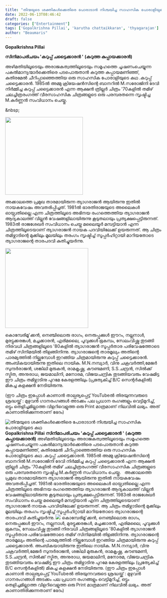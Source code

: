 ```yaml
---
title: "തിന്മയുടെ ശക്തികൾക്കെതിരെ പോരാടാൻ നിശ്ചയിച്ച സാഹസിക പോരാളിയുടെ കഥ"
date: 2022-06-13T08:46:42
draft: false
categories: ["Entertainment"]
tags: ['Gopalkrishna Pillai', 'karutha chattaikkaran', 'thyagarajan']
author: "Beaumaris"
---
```


<strong>Gopalkrishna Pillai </strong>

<strong>സിനിമാപരിചയം </strong>
<strong>'കറുപ്പ് ചട്ടൈക്കാരൻ '</strong>
<strong>(കറുത്ത കുപ്പായക്കാരൻ)</strong>

അഴിമതിയിലൂടെയും അരാജകത്വത്തിലൂടെയും സമൂഹത്തെ ചൂഷണംചെയ്യുന്ന പകൽമാന്യന്മാർക്കെതിരെ പടപൊരുതാൻ കറുത്ത കുപ്പായമണിഞ്ഞ്, കുതിരമേൽ ചീറിപ്പാഞ്ഞെത്തിയ ഒരു സാഹസിക പോരാളിയുടെ കഥ .കറുപ്പ് ചട്ടൈക്കാരൻ. 1985ൽ അമ്മു ക്രിയേഷൻസിന്റെ ബാനറിൽ M.സരോജിനി ദേവി നിർമ്മിച്ച കറുപ്പ് ചട്ടൈക്കാരൻ എന്ന ആക്ഷൻ ത്രില്ലർ ചിത്രം '70കളിൽ തമിഴ് ചലച്ചിത്രരംഗത്ത് വീരസാഹസിക ചിത്രങ്ങളുടെ ഒരു പരമ്പരതന്നെ സൃഷ്ടിച്ച M.കർണ്ണൻ സംവിധാനം ചെയ്തു.

&amp;nbsp;

<img class="size-full wp-image-339141 aligncenter" src="https://cdn.boolokam.com/articles/2022/06/gggtt.jpg" alt="" width="250" height="250" />

അക്കാലത്തെ പ്രമുഖ താരമായിരുന്ന ത്യാഗരാജൻ ആയിരുന്നു ഇതിൽ നായകവേഷം അവതരിപ്പിച്ചത്. 1981ൽ ഭാരതിരാജയുടെ അലൈകൾ ഓയ്വ്വതില്ലൈ എന്ന ചിത്രത്തിലൂടെ അഭിനയ രംഗത്തെത്തിയ ത്യാഗരാജൻ ആദ്യകാലത്ത് വില്ലൻ വേഷങ്ങളിലായിരുന്നു കൂടുതലായും പ്രത്യക്ഷപ്പെട്ടിരുന്നത്. 1983ൽ രാജശേഖർ സംവിധാനം ചെയ്ത മലൈയൂർ മമ്പട്ടിയാൻ എന്ന ചിത്രത്തിലൂടെയാണ് ത്യാഗരാജൻ നായക പദവിയിലേക്ക് ഉയരുന്നത്. ആ ചിത്രം തമിഴ്നാടിന്റെ മുക്കിലും മൂലയിലും തരംഗം സൃഷ്ടിച്ച് സൂപ്പർഹിറ്റായി മാറിയതോടെ ത്യാഗരാജന്റെ താരപദവി കുതിച്ചുയർന്നു.

<img class="size-full wp-image-339140 aligncenter" src="https://cdn.boolokam.com/articles/2022/06/fwfww3.jpg" alt="" width="267" height="257" />

കൊമ്പേരിമൂ'ക്കൻ, നെഞ്ചിലൊരു രാഗം, നെരുപ്പുക്കുൾ ഈറം, നല്ലനാൾ, മുരട്ടുക്കരങ്കൾ, മച്ചക്കാരൻ, എരിമലൈ, പൂവുക്കുൾ ഭൂകമ്പം, സേലംവിഷ്ണു തുടങ്ങി നിരവധി ചിത്രങ്ങളിലൂടെ '80കളിൽ ത്യാഗരാജൻ സൂപ്പർതാര പരിവേഷത്തോടെ തമിഴ് സിനിമയിൽ തിളങ്ങിനിന്നു. ത്യാഗരാജന്റെ താരമൂല്യം അതിന്റെ പാരമ്യത്തിൽ നില്ക്കുമ്പോൾ ഇറങ്ങിയ ചിത്രമായിരുന്നു കറുപ്പ് ചട്ടൈക്കാരൻ. അംബികയായിരുന്നു ഇതിലെ നായിക. M.N.നമ്പ്യാർ, വിനു ചക്രവർത്തി,മേജർ സുന്ദർരാജൻ, ശങ്കിലി മുരുകൻ, രാമകൃഷ്ണ, കൗണ്ടമണി, S.S.ചന്ദ്രൻ, സിൽക്ക് സ്മിത, അനുരാധ, ജയമാലിനി, മനോരമ, വിജയചന്ദ്രിക തുടങ്ങിയവരും വേഷമിട്ട ഈ ചിത്രം തമിഴ്നാടിനു പുറമേ കേരളത്തിലും (പ്രത്യേകിച്ച് B/C സെന്റർകളിൽ) മികച്ച കളക്ഷൻ നേടിയിരുന്നു.

(ഈ ചിത്രം ഇപ്പോൾ കാണാൻ താല്പര്യപ്പെട്ട് YouTubeൽ തിരയുന്നവരുടെ ശ്രദ്ധയ്ക്ക് :
മുഴുവൻ ഗാനരംഗങ്ങൾ അടക്കം പല പ്രധാന രംഗങ്ങളും വെട്ടിമുറിച്ച്, ഒട്ടും തെളിച്ചമില്ലാത്ത വിളറിവെളുത്ത ഒരു Print മാത്രമാണ് നിലവിൽ ലഭ്യം. അത് കാണാതിരിക്കുന്നതാണ് ഭേദം)


![തിന്മയുടെ ശക്തികൾക്കെതിരെ പോരാടാൻ നിശ്ചയിച്ച സാഹസിക പോരാളിയുടെ കഥ](https://cdn.boolokam.com/articles/2022/06/gggtt.jpg)**Gopalkrishna Pillai** **സിനിമാപരിചയം** **'കറുപ്പ് ചട്ടൈക്കാരൻ '** **(കറുത്ത കുപ്പായക്കാരൻ)** അഴിമതിയിലൂടെയും അരാജകത്വത്തിലൂടെയും സമൂഹത്തെ ചൂഷണംചെയ്യുന്ന പകൽമാന്യന്മാർക്കെതിരെ പടപൊരുതാൻ കറുത്ത കുപ്പായമണിഞ്ഞ്, കുതിരമേൽ ചീറിപ്പാഞ്ഞെത്തിയ ഒരു സാഹസിക പോരാളിയുടെ കഥ .കറുപ്പ് ചട്ടൈക്കാരൻ. 1985ൽ അമ്മു ക്രിയേഷൻസിന്റെ ബാനറിൽ M.സരോജിനി ദേവി നിർമ്മിച്ച കറുപ്പ് ചട്ടൈക്കാരൻ എന്ന ആക്ഷൻ ത്രില്ലർ ചിത്രം '70കളിൽ തമിഴ് ചലച്ചിത്രരംഗത്ത് വീരസാഹസിക ചിത്രങ്ങളുടെ ഒരു പരമ്പരതന്നെ സൃഷ്ടിച്ച M.കർണ്ണൻ സംവിധാനം ചെയ്തു. &nbsp; അക്കാലത്തെ പ്രമുഖ താരമായിരുന്ന ത്യാഗരാജൻ ആയിരുന്നു ഇതിൽ നായകവേഷം അവതരിപ്പിച്ചത്. 1981ൽ ഭാരതിരാജയുടെ അലൈകൾ ഓയ്വ്വതില്ലൈ എന്ന ചിത്രത്തിലൂടെ അഭിനയ രംഗത്തെത്തിയ ത്യാഗരാജൻ ആദ്യകാലത്ത് വില്ലൻ വേഷങ്ങളിലായിരുന്നു കൂടുതലായും പ്രത്യക്ഷപ്പെട്ടിരുന്നത്. 1983ൽ രാജശേഖർ സംവിധാനം ചെയ്ത മലൈയൂർ മമ്പട്ടിയാൻ എന്ന ചിത്രത്തിലൂടെയാണ് ത്യാഗരാജൻ നായക പദവിയിലേക്ക് ഉയരുന്നത്. ആ ചിത്രം തമിഴ്നാടിന്റെ മുക്കിലും മൂലയിലും തരംഗം സൃഷ്ടിച്ച് സൂപ്പർഹിറ്റായി മാറിയതോടെ ത്യാഗരാജന്റെ താരപദവി കുതിച്ചുയർന്നു. ![](https://cdn.boolokam.com/articles/2022/06/fwfww3.jpg) കൊമ്പേരിമൂ'ക്കൻ, നെഞ്ചിലൊരു രാഗം, നെരുപ്പുക്കുൾ ഈറം, നല്ലനാൾ, മുരട്ടുക്കരങ്കൾ, മച്ചക്കാരൻ, എരിമലൈ, പൂവുക്കുൾ ഭൂകമ്പം, സേലംവിഷ്ണു തുടങ്ങി നിരവധി ചിത്രങ്ങളിലൂടെ '80കളിൽ ത്യാഗരാജൻ സൂപ്പർതാര പരിവേഷത്തോടെ തമിഴ് സിനിമയിൽ തിളങ്ങിനിന്നു. ത്യാഗരാജന്റെ താരമൂല്യം അതിന്റെ പാരമ്യത്തിൽ നില്ക്കുമ്പോൾ ഇറങ്ങിയ ചിത്രമായിരുന്നു കറുപ്പ് ചട്ടൈക്കാരൻ. അംബികയായിരുന്നു ഇതിലെ നായിക. M.N.നമ്പ്യാർ, വിനു ചക്രവർത്തി,മേജർ സുന്ദർരാജൻ, ശങ്കിലി മുരുകൻ, രാമകൃഷ്ണ, കൗണ്ടമണി, S.S.ചന്ദ്രൻ, സിൽക്ക് സ്മിത, അനുരാധ, ജയമാലിനി, മനോരമ, വിജയചന്ദ്രിക തുടങ്ങിയവരും വേഷമിട്ട ഈ ചിത്രം തമിഴ്നാടിനു പുറമേ കേരളത്തിലും (പ്രത്യേകിച്ച് B/C സെന്റർകളിൽ) മികച്ച കളക്ഷൻ നേടിയിരുന്നു. (ഈ ചിത്രം ഇപ്പോൾ കാണാൻ താല്പര്യപ്പെട്ട് YouTubeൽ തിരയുന്നവരുടെ ശ്രദ്ധയ്ക്ക് : മുഴുവൻ ഗാനരംഗങ്ങൾ അടക്കം പല പ്രധാന രംഗങ്ങളും വെട്ടിമുറിച്ച്, ഒട്ടും തെളിച്ചമില്ലാത്ത വിളറിവെളുത്ത ഒരു Print മാത്രമാണ് നിലവിൽ ലഭ്യം. അത് കാണാതിരിക്കുന്നതാണ് ഭേദം)
